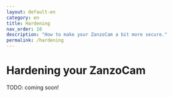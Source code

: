 ```yaml
---
layout: default-en
category: en
title: Hardening
nav_order: 10
description: "How to make your ZanzoCam a bit more secure."
permalink: /hardening
---
```


# Hardening your ZanzoCam

TODO: coming soon!
